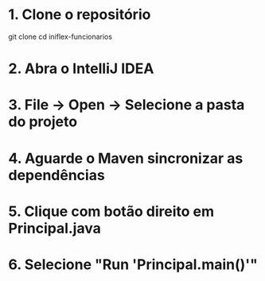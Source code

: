 # 1. Clone o repositório
git clone <url-do-repositorio>
cd iniflex-funcionarios

# 2. Abra o IntelliJ IDEA
# 3. File → Open → Selecione a pasta do projeto
# 4. Aguarde o Maven sincronizar as dependências
# 5. Clique com botão direito em Principal.java
# 6. Selecione "Run 'Principal.main()'"
